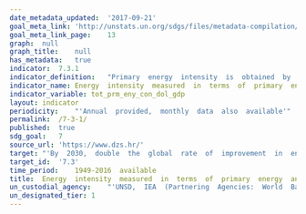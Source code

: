 ```yaml
---	
date_metadata_updated:	'2017-09-21'
goal_meta_link:	'http://unstats.un.org/sdgs/files/metadata-compilation/Metadata-Goal-7.pdf'
goal_meta_link_page:	13
graph:	null
graph_title:	null
has_metadata:	true
indicator:	7.3.1
indicator_definition:	"Primary  energy  intensity  is  obtained  by  dividing  total  primary  energy  supply  over  gross  domestic  product.  Total  primary  energy  supply,  as  defined  by  the  IEA,  is  made  up  of  production  plus  net  imports  minus  international  marine  and  aviation  bunkers  plus-stock  changes.  For  international  comparison  purposes,  GDP  is  measured  in  constant  terms  at  purchasing  power  parity."
indicator_name:	Energy  intensity  measured  in  terms  of  primary  energy  and  GDP
indicator_variable:	tot_prm_eny_con_dol_gdp
layout:	indicator
periodicity:	"'Annual  provided,  monthly  data  also  available'"
permalink:	/7-3-1/
published:	true
sdg_goal:	7
source_url:	'https://www.dzs.hr/'
target:	"'By  2030,  double  the  global  rate  of  improvement  in  energy  efficiency.'"
target_id:	'7.3'
time_period:	1949-2016  available
title:	Energy  intensity  measured  in  terms  of  primary  energy  and  GDP
un_custodial_agency:	"'UNSD,  IEA  (Partnering  Agencies:  World  Bank,  UN  Energy)'"
un_designated_tier:	1
---	
```

